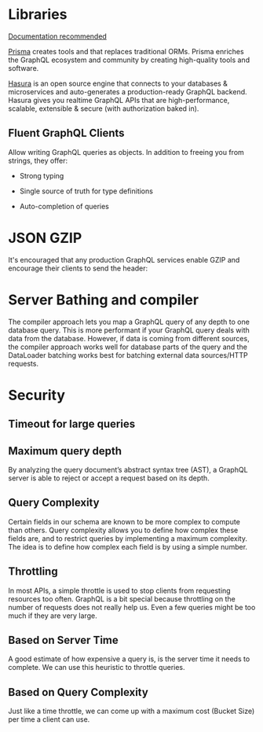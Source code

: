 
# Libraries

[Documentation recommended](https://graphql.org/code/#javascript)

[Prisma](https://www.prisma.io/) creates tools and that replaces traditional ORMs. Prisma enriches the GraphQL ecosystem and community by creating high-quality tools and software.

[Hasura](https://hasura.io/) is an open source engine that connects to your databases & microservices and auto-generates a production-ready GraphQL backend. Hasura gives you realtime GraphQL APIs that are high-performance, scalable, extensible & secure (with authorization baked in).

## Fluent GraphQL Clients

Allow writing GraphQL queries as objects.  In addition to freeing you from strings, they offer:

- Strong typing

- Single source of truth for type definitions

- Auto-completion of queries

# JSON GZIP

It's encouraged that any production GraphQL services enable GZIP and encourage their clients to send the header:

# Server Bathing and compiler

The compiler approach lets you map a GraphQL query of any depth to one database query. This is more performant if your GraphQL query deals with data from the database. However, if data is coming from different sources, the compiler approach works well for database parts of the query and the DataLoader batching works best for batching external data sources/HTTP requests.

# Security

## Timeout for large queries

## Maximum query depth

By analyzing the query document’s abstract syntax tree (AST), a GraphQL server is able to reject or accept a request based on its depth.

## Query Complexity

Certain fields in our schema are known to be more complex to compute than others. Query complexity allows you to define how complex these fields are, and to restrict queries by implementing a maximum complexity. The idea is to define how complex each field is by using a simple number.

## Throttling

In most APIs, a simple throttle is used to stop clients from requesting resources too often. GraphQL is a bit special because throttling on the number of requests does not really help us. Even a few queries might be too much if they are very large.

## Based on Server Time

A good estimate of how expensive a query is, is the server time it needs to complete. We can use this heuristic to throttle queries.

## Based on Query Complexity

Just like a time throttle, we can come up with a maximum cost (Bucket Size) per time a client can use.

